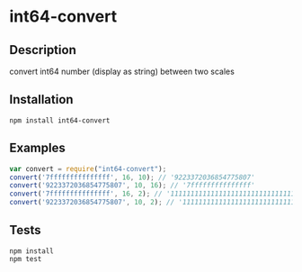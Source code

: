 # int64-convert

## Description

convert int64 number (display as string) between two scales

## Installation

```	
npm install int64-convert
```

## Examples

```js	
var convert = require("int64-convert");
convert('7fffffffffffffff', 16, 10); // '9223372036854775807'
convert('9223372036854775807', 10, 16); // '7fffffffffffffff'
convert('7fffffffffffffff', 16, 2); // '111111111111111111111111111111111111111111111111111111111111111'
convert('9223372036854775807', 10, 2); // '111111111111111111111111111111111111111111111111111111111111111'
```

## Tests

```
npm install
npm test
```
